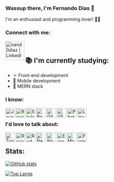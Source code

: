 ### Wassup there, I'm Fernando Dias 👋
I'm an enthusiast and programming lover! 💪🏽

### Connect with me:

[<img align="left" alt="nand0diaz | LinkedIn" width="59px" src="https://logodownload.org/wp-content/uploads/2019/03/linkedin-logo.png" /><br />][linkedin]


## 📚 I'm currently studying:

- ⚛️ Front-end development
- 📱 Mobile development
- 🚀 MERN stack

### I know:

<img align="left" alt="JavaScript" width="29px" height="29px" src="https://miro.medium.com/max/1110/1*S-nV902O1yWwpFbxn0P_xA.png"/>
<img align="left" alt="React" width="29px" height="29px" src="https://res.cloudinary.com/practicaldev/image/fetch/s--qo_Wp38Z--/c_limit%2Cf_auto%2Cfl_progressive%2Cq_auto%2Cw_880/https://dev-to-uploads.s3.amazonaws.com/i/e0nl7ziy1la7bpwj7rsp.png"/>
<img align="left" alt="Styled-Components" width="29px" height="29px" src="https://styled-components.com/atom.png"/>
<img align="left" alt="Bootstrap" width="29px" height="29px" src="https://getbootstrap.com/docs/4.0/assets/brand/bootstrap-social-logo.png"/>
<img align="left" alt="Git" width="29px" height="29px" src="https://3.bp.blogspot.com/-xhNpNJJyQhk/XIe4GY78RQI/AAAAAAAAItc/ouueFUj2Hqo5dntmnKqEaBJR4KQ4Q2K3ACK4BGAYYCw/s1600/logo%2Bgit%2Bicon.png"/>
<img align="left" alt="VSCode" width="29px" height="29px" src="https://northcreation.agency/assets/Uploads/VSCode__FitWzEwMDAsMTAwMF0.png"/>
<img align="left" alt="Photoshop" width="29px" height="29px" src="https://seeklogo.com/images/A/adobe-photoshop-logo-7B88D7B5AA-seeklogo.com.png"/>
<img align="left" alt="Linux" width="29px" height="29px" src="https://i.pinimg.com/originals/c7/b8/11/c7b8113247fecd83bd9b5ed5bd3f34d5.png"/>

<br/>

### I'd love to talk about:

<img align="left" alt="TypeScript" width="29px" height="29px" src="https://miro.medium.com/max/816/1*mn6bOs7s6Qbao15PMNRyOA.png"/>
<img align="left" alt="ReactNative" width="29px" height="29px" src="https://res.cloudinary.com/practicaldev/image/fetch/s--qo_Wp38Z--/c_limit%2Cf_auto%2Cfl_progressive%2Cq_auto%2Cw_880/https://dev-to-uploads.s3.amazonaws.com/i/e0nl7ziy1la7bpwj7rsp.png"/>
<img align="left" alt="Redux" width="29px" height="29px" src="https://www.nicepng.com/png/detail/178-1787594_redux-redux-logo-svg.png"/>
<img align="left" alt="Next" width="29px" height="29px" src="https://cdn.auth0.com/blog/logos/nextjs-logo.png"/>
<img align="left" alt="Node" width="29px" height="29px" src="https://www.secret-source.eu/wp-content/uploads/2017/11/node-js-logo.jpg"/>
<img align="left" alt="Express" width="29px" height="29px" src="https://expressjs.com/images/express-facebook-share.png"/>
<img align="left" alt="MongoDB" width="29px" height="29px" src="https://cdn.icon-icons.com/icons2/2415/PNG/512/mongodb_original_wordmark_logo_icon_146425.png"/>
<img align="left" alt="Figma" width="29px" height="29px" src="https://4.bp.blogspot.com/-LiJZ5I8E7K8/XIe_GeI5glI/AAAAAAAAIuw/4Awu8j8r0P8TKBXzyxyslHEfplOlK9-6QCK4BGAYYCw/s1600/icon%2Bfigma%2Bvector.png"/>

<br/>

## Stats:

[![GitHub stats](https://github-readme-stats.vercel.app/api?username=nand0diaz&count_private=true&show_icons=true&theme=dracula)](https://github.com/nand0diaz/github-readme-stats)

[![Top Langs](https://github-readme-stats.vercel.app/api/top-langs/?username=nand0diaz&layout=compact&theme=dracula)](https://github.com/nand0diaz/github-readme-stats)


[linkedin]: https://www.linkedin.com/in/fernando-d-6b1115179/
